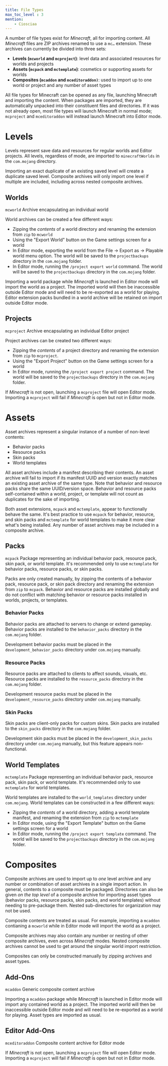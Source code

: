 ```yaml
---
title: File Types
max_toc_level : 3
mention:
    - Ciosciaa
---
```


A number of file types exist for *Minecraft*, all for importing content. All *Minecraft* files are ZIP archives renamed to use a `mc…` extension. These archives can currently be divided into three sets:

- **Levels (`mcworld` and `mcproject`)**: level data and associated resources for worlds and projects
- **Assets (`mcpack` and `mctemplate`)**: cosmetics or supporting assets for worlds
- **Composites (`mcaddon` and `mceditoraddon)`**: used to import up to one world or project and any number of asset types

All file types for Minecraft can be opened as any file, launching Minecraft and importing the content. When packages are imported, they are automatically unpacked into their constituent files and directories. If it was not already open, most file types will launch Minecraft in normal mode; `mcproject` and `mceditoraddon` will instead launch Minecraft into Editor mode.

# Levels
Levels represent save data and resources for regular worlds and Editor projects. All levels, regardless of mode, are imported to `minecraftWorlds` in the `com.mojang` directory.

Importing an exact duplicate of an existing saved level will create a duplicate saved level. Composite archives will only import one level if multiple are included, including across nested composite archives.

## Worlds
`mcworld`
Archive encapsulating an individual world

World archives can be created a few different ways:
- Zipping the *contents* of a world directory and renaming the extension from `zip` to `mcworld`
- Using the "Export World" button on the Game settings screen for a world
- In Editor mode, exporting the world from the File → Export as → Playable world menu option. The world will be saved to the `projectbackups` directory in the `com.mojang` folder.
- In Editor mode, running the `/project export world` command. The world will be saved to the `projectbackups` directory in the `com.mojang` folder.

Importing a world package while *Minecraft* is launched in Editor mode will import the world as a project. The imported world will then be inaccessible outside Editor mode and will need to be re-exported as a world for playing. Editor extension packs bundled in a world archive will be retained on import outside Editor mode.

## Projects
`mcproject`
Archive encapsulating an individual Editor project

Project archives can be created two different ways:
- Zipping the *contents* of a project directory and renaming the extension from `zip` to `mcproject`.
- Using the "Export Project" button on the Game settings screen for a world
- In Editor mode, running the `/project export project` command. The world will be saved to the `projectbackups` directory in the `com.mojang` folder.

If *Minecraft* is not open, launching a `mcproject` file will open Editor mode. Importing a `mcproject` will fail if *Minecraft* is open but not in Editor mode.

# Assets
Asset archives represent a singular instance of a number of non-level contents:

- Behavior packs
- Resource packs
- Skin packs
- World templates

All asset archives include a manifest describing their contents. An asset archive will fail to import if its manifest UUID and version exactly matches an existing asset archive of the same type. Note that behavior and resource packs share the same UUID/version space. Behavior and resource packs self-contained within a world, project, or template will not count as duplicates for the sake of importing.

Both asset extensions, `mcpack` and `mctemplate`, appear to functionally behave the same. It's best practice to use `mcpack` for behavior, resource, and skin packs and `mctemplate` for world templates to make it more clear what's being installed. Any number of asset archives may be included in a composite archive.

## Packs
`mcpack`
Package representing an individual behavior pack, resource pack, skin pack, or world template. It's recommended only to use `mctemplate` for behavior packs, resource packs, or skin packs.

Packs are only created manually, by zipping the contents of a behavior pack, resource pack, or skin pack directory and renaming the extension from `zip` to `mcpack`. Behavior and resource packs are installed globally and do not conflict with matching behavior or resource packs installed in worlds, projects, or templates.

### Behavior Packs
Behavior packs are attached to servers to change or extend gameplay. Behavior packs are installed to the `behavior_packs` directory in the `com.mojang` folder.

Development behavior packs must be placed in the `development_behavior_packs` directory under `com.mojang` manually.

### Resource Packs
Resource packs are attached to clients to affect sounds, visuals, etc. Resource packs are installed to the `resource_packs` directory in the `com.mojang` folder.

Development resource packs must be placed in the `development_resource_packs` directory under `com.mojang` manually.

### Skin Packs
Skin packs are client-only packs for custom skins. Skin packs are installed to the `skin_packs` directory in the `com.mojang` folder.

Development skin packs must be placed in the `development_skin_packs` directory under `com.mojang` manually, but this feature appears non-functional.

## World Templates
`mctemplate`
Package representing an individual behavior pack, resource pack, skin pack, or world template. It's recommended only to use `mctemplate` for world templates.

World templates are installed to the `world_templates` directory under `com.mojang`. World templates can be constructed in a few different ways:
- Zipping the *contents* of a world directory, adding a world template manifest, and renaming the extension from `zip` to `mctemplate`
- In Editor mode, using the "Export Template" button on the Game settings screen for a world
- In Editor mode, running the `/project export template` command. The world will be saved to the `projectbackups` directory in the `com.mojang` folder.

# Composites
Composite archives are used to import up to *one* level archive and any number or combination of asset archives in a single import action. In general, contents to a composite must be packaged. Directories can also be given *on the top level* of a composite archive for importing asset types (behavior packs, resource packs, skin packs, and world templates) without needing to pre-package them. Nested sub-directories for organization may not be used.

Composite contents are treated as usual. For example, importing a `mcaddon` contianing a `mcworld` while in Editor mode will import the world as a project.

Composite archives may also contain any number or nesting of other composite archives, even across *Minecraft* modes. Nested composite archives cannot be used to get around the singular world import restriction.

Composites can only be constructed manually by zipping archives and asset types.

## Add-Ons
`mcaddon`
Generic composite content archive

Importing a `mcaddon` package while *Minecraft* is launched in Editor mode will import any contained world as a project. The imported world will then be inaccessible outside Editor mode and will need to be re-exported as a world for playing. Asset types are imported as usual.

## Editor Add-Ons
`mceditoraddon`
Composite content archive for Editor mode

If *Minecraft* is not open, launching a `mcproject` file will open Editor mode. Importing a `mcproject` will fail if *Minecraft* is open but not in Editor mode.
